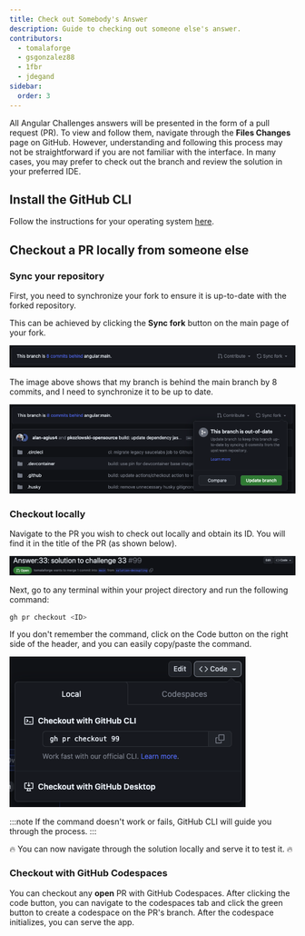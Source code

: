 ```yaml
---
title: Check out Somebody's Answer
description: Guide to checking out someone else's answer.
contributors:
  - tomalaforge
  - gsgonzalez88
  - 1fbr
  - jdegand
sidebar:
  order: 3
---
```


All Angular Challenges answers will be presented in the form of a pull request (PR). To view and follow them, navigate through the **Files Changes** page on GitHub. However, understanding and following this process may not be straightforward if you are not familiar with the interface. In many cases, you may prefer to check out the branch and review the solution in your preferred IDE.

## Install the GitHub CLI

Follow the instructions for your operating system [here](https://github.com/cli/cli#installation).

## Checkout a PR locally from someone else

### Sync your repository

First, you need to synchronize your fork to ensure it is up-to-date with the forked repository.

This can be achieved by clicking the **Sync fork** button on the main page of your fork.

![Sync project header](../../../../assets/fork-sync.png)

The image above shows that my branch is behind the main branch by 8 commits, and I need to synchronize it to be up to date.

![Sync project update modal](../../../../assets/sync-fork-update.png)

### Checkout locally

Navigate to the PR you wish to check out locally and obtain its ID. You will find it in the title of the PR (as shown below).

![PR header](../../../../assets/PR-header.png)

Next, go to any terminal within your project directory and run the following command:

```bash
gh pr checkout <ID>
```

If you don't remember the command, click on the Code button on the right side of the header, and you can easily copy/paste the command.

![PR code modal](../../../../assets/PR-code-btn-modal.png)

:::note
If the command doesn't work or fails, GitHub CLI will guide you through the process.
:::

🔥 You can now navigate through the solution locally and serve it to test it. 🔥

### Checkout with GitHub Codespaces

You can checkout any **open** PR with GitHub Codespaces. After clicking the code button, you can navigate to the codespaces tab and click the green button to create a codespace on the PR's branch. After the codespace initializes, you can serve the app.

